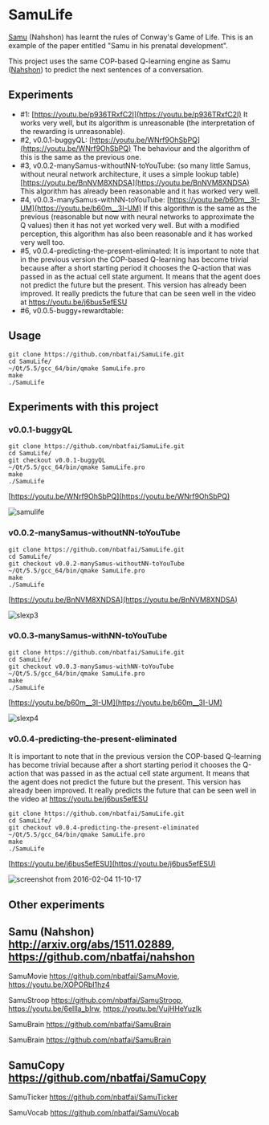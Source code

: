 # SamuLife
[Samu](http://arxiv.org/abs/1511.02889) (Nahshon) has learnt the rules of Conway's Game of Life. This is 
an example of the paper entitled "Samu in his prenatal development".

This project uses the same COP-based Q-learning engine as Samu ([Nahshon](https://github.com/nbatfai/nahshon)) to predict the next sentences of a conversation. 

## Experiments
* #1: [https://youtu.be/p936TRxfC2I](https://youtu.be/p936TRxfC2I) It works very well, but its algorithm is unreasonable 
(the interpretation of the rewarding is unreasonable). 
* #2, v0.0.1-buggyQL: [https://youtu.be/WNrf9OhSbPQ](https://youtu.be/WNrf9OhSbPQ) 
The behaviour and the algorithm of this is the same as the previous one.
* #3, v0.0.2-manySamus-withoutNN-toYouTube: (so many little Samus, without neural network architecture, it uses a simple lookup table) 
[https://youtu.be/BnNVM8XNDSA](https://youtu.be/BnNVM8XNDSA) 
This algorithm has already been reasonable and it has worked very well.
* #4, v0.0.3-manySamus-withNN-toYouTube: [https://youtu.be/b60m__3I-UM](https://youtu.be/b60m__3I-UM) 
If this algorithm is the same as the previous (reasonable but now with neural networks to approximate the Q values) then it has 
not yet worked very well. But with a modified perception, this algorithm has also been reasonable and it has worked very well too.
* #5, v0.0.4-predicting-the-present-eliminated: It is important to note that in the previous version the COP-based Q-learning 
has become trivial because after a short starting period it chooses the Q-action 
that was passed in as the actual cell state argument. It means that the agent 
does not predict the future but the present. This version has already been 
improved. It really predicts the future that can be seen well in the video at 
https://youtu.be/j6bus5efESU
* #6, v0.0.5-buggy+rewardtable:

## Usage

```
git clone https://github.com/nbatfai/SamuLife.git
cd SamuLife/
~/Qt/5.5/gcc_64/bin/qmake SamuLife.pro
make
./SamuLife
```

## Experiments with this project


### v0.0.1-buggyQL
```
git clone https://github.com/nbatfai/SamuLife.git
cd SamuLife/
git checkout v0.0.1-buggyQL
~/Qt/5.5/gcc_64/bin/qmake SamuLife.pro
make
./SamuLife
```
[https://youtu.be/WNrf9OhSbPQ](https://youtu.be/WNrf9OhSbPQ)

![samulife](https://cloud.githubusercontent.com/assets/3148120/12007817/7252e9c0-ac16-11e5-9b7a-faa747d93929.png)

### v0.0.2-manySamus-withoutNN-toYouTube

```
git clone https://github.com/nbatfai/SamuLife.git
cd SamuLife/
git checkout v0.0.2-manySamus-withoutNN-toYouTube
~/Qt/5.5/gcc_64/bin/qmake SamuLife.pro
make
./SamuLife
```
[https://youtu.be/BnNVM8XNDSA](https://youtu.be/BnNVM8XNDSA)

![slexp3](https://cloud.githubusercontent.com/assets/3148120/12130724/2d36e82e-b40d-11e5-9412-acb9bff4e932.png)

### v0.0.3-manySamus-withNN-toYouTube

```
git clone https://github.com/nbatfai/SamuLife.git
cd SamuLife/
git checkout v0.0.3-manySamus-withNN-toYouTube
~/Qt/5.5/gcc_64/bin/qmake SamuLife.pro
make
./SamuLife
```
[https://youtu.be/b60m__3I-UM](https://youtu.be/b60m__3I-UM)

![slexp4](https://cloud.githubusercontent.com/assets/3148120/12130890/88a380e0-b40e-11e5-9459-7d204669baa0.png)


### v0.0.4-predicting-the-present-eliminated

It is important to note that in the previous version the COP-based Q-learning 
has become trivial because after a short starting period it chooses the Q-action 
that was passed in as the actual cell state argument. It means that the agent 
does not predict the future but the present. This version has already been 
improved. It really predicts the future that can be seen well in the video at 
https://youtu.be/j6bus5efESU

```
git clone https://github.com/nbatfai/SamuLife.git
cd SamuLife/
git checkout v0.0.4-predicting-the-present-eliminated
~/Qt/5.5/gcc_64/bin/qmake SamuLife.pro
make
./SamuLife
```


[https://youtu.be/j6bus5efESU](https://youtu.be/j6bus5efESU)

![screenshot from 2016-02-04 11-10-17](https://cloud.githubusercontent.com/assets/3148120/12811945/f38a0d4c-cb2f-11e5-815e-7a1212f62aff.png)

## Other experiments

Samu (Nahshon)
http://arxiv.org/abs/1511.02889, 
https://github.com/nbatfai/nahshon
---
SamuMovie
https://github.com/nbatfai/SamuMovie, 
https://youtu.be/XOPORbI1hz4

SamuStroop
https://github.com/nbatfai/SamuStroop, 
https://youtu.be/6elIla_bIrw, 
https://youtu.be/VujHHeYuzIk

SamuBrain
https://github.com/nbatfai/SamuBrain

SamuBrain
https://github.com/nbatfai/SamuBrain

SamuCopy
https://github.com/nbatfai/SamuCopy
---
SamuTicker
https://github.com/nbatfai/SamuTicker

SamuVocab
https://github.com/nbatfai/SamuVocab